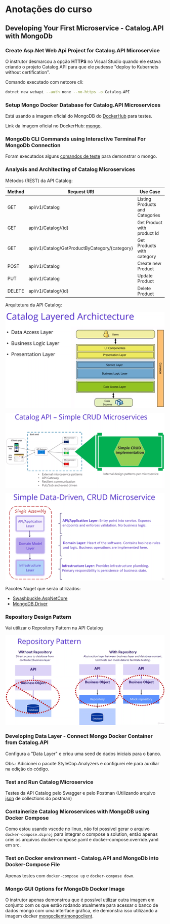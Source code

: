 # Anotações do curso

## Developing Your First Microservice - Catalog.API with MongoDb

### Create Asp.Net Web Api Project for Catalog.API Microservice

O instrutor desmarcou a opção **HTTPS** no Visual Studio quando ele estava criando o projeto Catalog.API para que ele pudesse "deploy to Kubernets without certification".

Comando executado com netcore cli:

```bash
dotnet new webapi --auth none --no-https -o Catalog.API
```

### Setup Mongo Docker Database for Catalog.API Microservices

Está usando a imagem oficial do MongoDB do [DockerHub](https://hub.docker.com/) para testes.

Link da imagem oficial no DockerHub: [mongo](https://hub.docker.com/_/mongo).

### MongoDb CLI Commands using Interactive Terminal For MongoDb Connection

Foram executados alguns [comandos de teste](16-Comandos-Testados.md) para demonstrar o mongo.

### Analysis and Architecting of Catalog Microservices

Métodos (REST) da API Catalog:

| Method | Request URI                                    | Use Case                        |
|--------|------------------------------------------------|---------------------------------|
| GET    | api/v1/Catalog                                 | Listing Products and Categories |
| GET    | api/v1/Catalog/{id}                            | Get Product with product Id     |
| GET    | api/v1/Catalog/GetProductByCategory/{category} | Get Products with category      |
| POST   | api/v1/Catalog                                 | Create new Product              |
| PUT    | api/v1/Catalog                                 | Update Product                  |
| DELETE | api/v1/Catalog/{id}                            | Delete Product                  |

Arquitetura da API Catalog:

![Catalog Layered Archictecture](images/catalog-layered-archictecture.png)

![Simple CRUD Microservices](images/simple-crud-microservices.png)

![Simple Data-Driven, CRUD Microservice](images/simple-data-driven-crud-microservice.png)

Pacotes Nuget que serão utilizados:

- [Swashbuckle.AspNetCore](https://www.nuget.org/packages/Swashbuckle.AspNetCore/)
- [MongoDB.Driver](https://www.nuget.org/packages/mongodb.driver)

### Repository Design Pattern

Vai utilizar o Repository Pattern na API Catalog

![Repository Pattern](images/repository-pattern.png)

### Developing Data Layer - Connect Mongo Docker Container from Catalog.API

Configura a "Data Layer" e criou uma seed de dados iniciais para o banco.

Obs.: Adicionei o pacote StyleCop.Analyzers e configurei ele para auxiliar na edição do código.

### Test and Run Catalog Microservice

Testes da API Catalog pelo Swagger e pelo Postman (Utilizando arquivo [json](Resources/23-Microservices.Net.postman_collection.json) de collections do postman)

### Containerize Catalog Microservices with MongoDB using Docker Compose

Como estou usando vscode no linux, não foi possível gerar o arquivo `docker-compose.dcproj` para integrar o compose a solution, então apenas criei os arquivos docker-compose.yaml e docker-compose.override.yaml em src.

### Test on Docker environment - Catalog.API and MongoDb into Docker-Compose File

Apenas testes com `docker-compose up` e `docker-compose down`.

### Mongo GUI Options for MongoDb Docker Image

O instrutor apenas demonstrou que é possível utilizar outra imagem em conjunto com os que estão rodando atualmente para acessar o banco de dados mongo com uma interface gráfica, ele demonstra isso utilizando a imagem docker [mongoclient/mongoclient](https://hub.docker.com/r/mongoclient/mongoclient/).
